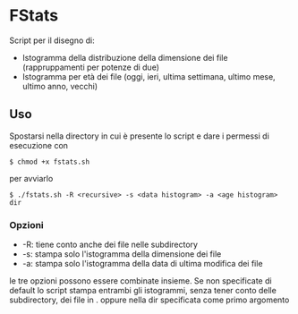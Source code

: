 # FStats

Script per il disegno di:
* Istogramma della distribuzione della dimensione dei file (rappruppamenti per potenze di due)
* Istogramma per età dei file (oggi, ieri, ultima settimana, ultimo mese, ultimo anno, vecchi)

## Uso
Spostarsi nella directory in cui è presente lo script e dare i permessi di esecuzione con
```
$ chmod +x fstats.sh
```

per avviarlo 
```
$ ./fstats.sh -R <recursive> -s <data histogram> -a <age histogram> dir
```

### Opzioni
* -R: tiene conto anche dei file nelle subdirectory
* -s: stampa solo l'istogramma della dimensione dei file
* -a: stampa solo l'istogramma della data di ultima modifica dei file

le tre opzioni possono essere combinate insieme.
Se non specificate di default lo script stampa entrambi gli istogrammi, senza tener conto delle subdirectory, dei file in . oppure nella dir specificata come primo argomento

